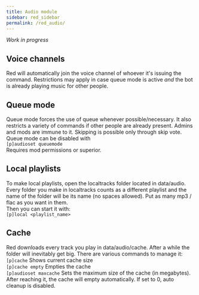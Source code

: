 ```yaml
---
title: Audio module
sidebar: red_sidebar
permalink: /red_audio/
---
```


*Work in progress*

## Voice channels

Red will automatically join the voice channel of whoever it's issuing the command. Restrictions may apply in case queue mode is active *and* the bot is already playing music for other people.

## Queue mode

Queue mode forces the use of queue whenever possible/necessary. It also restricts a variety of commands if other people are already present.  Admins and mods are immune to it. Skipping is possible only through skip vote.  
Queue mode can be disabled with  
`[p]audioset queuemode`  
Requires mod permissions or superior.

## Local playlists

To make local playlists, open the localtracks folder located in data/audio. Every folder you make in localtracks counts as a different playlist and the name of the folder will be its name (no spaces allowed). Put as many mp3 / flac as you want in them.  
Then you can start it with:  
`[p]local <playlist_name>`

## Cache

Red downloads every track you play in data/audio/cache. After a while the folder will inevitably get big.
There are various commands to manage it:  
`[p]cache` Shows current cache size  
`[p]cache empty` Empties the cache  
`[p]audioset maxcache` Sets the maximum size of the cache (in megabytes). After reaching it, the cache will empty automatically. If set to 0, auto cleanup is disabled.